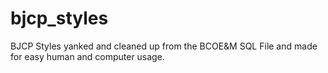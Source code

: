 # bjcp_styles
BJCP Styles yanked and cleaned up from the BCOE&amp;M SQL File and made for easy human and computer usage.
